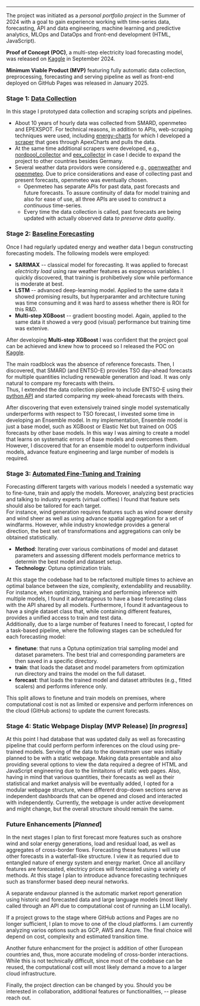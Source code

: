 
---

The project was initiated as a _personal portfolio project_ in the Summer of 2024 with a goal to gain experience working with time-series data, forecasting, API and data engineering, machine learning and predictive analytics, MLOps and DataOps and front-end development (HTML, JavaScript).  

__Proof of Concept (POC)__, a multi-step electricity load forecasting model, was released on [Kaggle](https://www.kaggle.com/code/vsevolodnedora/multi-output-electrical-load-forecasting) in September 2024.  

__Minimum Viable Product (MVP)__ featuring fully automatic data collection, preprocessing, forecasting and serving pipeline as well as front-end deployed on GitHub Pages was released in January 2025.  

### Stage 1: [Data Collection](https://medium.com/@vsevolod.nedora/mlops-electricity-price-forecasting-project-2-ad1012350067)
In this stage I prototyped data collection and scraping scripts and pipelines. 
- About 10 years of hourly data was collected from SMARD, openmeteo and EPEXSPOT. For technical reasons, in addition to APIs, web-scraping techniques were used, including [energy-charts](https://energy-charts.info/?l=en&c=DE) for which I developed a [scraper](https://github.com/vsevolodnedora/energy_charts_collector) that goes through ApexCharts and pulls the data.
- At the same time additional scrapers were developed, e.g., [nordpool_collector](https://github.com/vsevolodnedora/nordpool_collector) and [eex_collector](https://github.com/vsevolodnedora/eex_collector) in case I decide to expand the project to other countries besides Germany.
- Several weather data providors were considered e.g., [openweather](https://openweathermap.org/) and [openmeteo](https://open-meteo.com/). Due to price considerations and ease of collecting past and present forecasts, openmeteo was eventually chosen. 
  - Openmeteo has separate APIs for past data, past forecasts and future forecasts. To assure continuity of data for model training and also for ease of use, all three APIs are used to construct a _continuous_ time-series. 
  - Every time the data collection is called, past forecasts are being updated with actually observed data _to preserve data quality_.

### Stage 2: [Baseline Forecasting](https://medium.com/@vsevolod.nedora/mlops-electricity-price-forecasting-project-2-ad1012350067)
Once I had regularly updated energy and weather data I begun constructing forecasting models. The following models were employed:
- __SARIMAX__ -- classical model for forecasting. It was applied to forecast _electricity load_ using raw weather features as exogneous variables. I quickly discovered, that training is prohibetively slow while performance is moderate at best.
- __LSTM__ -- advanced deep-learning model. Applied to the same data it showed promising results, but hyperparamter and architecture tuning was time consuming and it was hard to assess whether there is ROI for this R&D. 
- __Multi-step XGBoost__ -- gradient boosting model. Again, applied to the same data it showed a very good (visual) performance but training time was extenive. 

After developing __Multi-step XGBoost__ I was confident that the project goal can be achieved and knew how to proceed so I released the POC on [Kaggle](https://www.kaggle.com/code/vsevolodnedora/multi-output-electrical-load-forecasting).

The main roadblock was the absence of reference forecasts. Then, I discovered, that SMARD (and ENTSO-E) provides TSO day-ahead forecasts for multiple quantities including renewable generation and load. It was only natural to compare my forecasts with theirs.  
Thus, I extended the data collection pipeline to include ENTSO-E using their [python API](https://github.com/EnergieID/entsoe-py) and started comparing my week-ahead forecasts with theirs.

After discovering that even extensively trained single model systematically underperforms with respect to TSO forecast, I invested some time in developing an Ensemble model. 
In my implementation, Ensemble model is just a base model, such as XGBoost or Elastic Net but trained on OOS forecasts by other base models. In this way I was aiming to create a model that learns on systematic errors of base models and overcomes them. 
However, I discovered that for an ensemble model to outperform individual models, advance feature engineering and large number of models is required. 

### Stage 3: [Automated Fine-Tuning and Training](https://medium.com/@vsevolod.nedora/building-a-modular-forecasting-framework-fine-tuning-and-predicting-offshore-wind-generation-c668e343f6c2)

Forecasting different targets with various models I needed a systematic way to fine-tune, train and apply the models. 
Moreover, analyzing best practicies and talking to industry experts (virtual coffies) I found that feature sets should also be tailored for each target.  
For instance, wind generation requires features such as wind power density and wind sheer as well as using advance spatial aggregation for a set of windfarms.
However, while industry knowledge provides a general direction, the best set of transformations and aggregations can only be obtained statistically. 
- __Method__: Iterating over various combinations of model and dataset parameters and assessing different models performance metrics to determin the best model and dataset setup.
- __Technology__: Optuna optimization trials. 

At this stage the codebase had to be refactored multiple times to achieve an optimal balance between the size, complexity, extendability and reusability. 
For instance, when optimizing, training and performing inference with multiple models, I found it advantageous to have a base forecasting class with the API shared by all models. 
Furthermore, I found it advantageous to have a single dataset class that, while containing different features, provides a unified access to train and test data.  
Additionally, due to a large number of features I need to forecast, I opted for a task-based pipeline, where the following stages can be scheduled for each forecasting model:
- __finetune__: that runs a Optuna optimization trial sampling model and dataset parameters. The best trial and corresponding parameters are then saved in a specific directory. 
- __train__: that loads the dataset and model parameters from optimization run directory and trains the model on the full dataset. 
- __forecast__: that loads the trained model and dataset attributes (e.g., fitted scalers) and performs inference only. 

This split allows to finetune and train models on premises, where computational cost is not as limited or expensive and perform inferences on the cloud (GitHub actions) to update the current forecasts. 


### Stage 4: Static Webpage Display (MVP Release) [_In progress_]

At this point I had database that was updated daily as well as forecasting pipeline that could perform perform inferences on the cloud using pre-trained models. 
Serving of the data to the downstream user was initially planned to be with a static webpage. Making data presentable and also providing several options to view the data required a degree of HTML and JavaScript engineering due to the limitaitons of static web pages. 
Also, having in mind that various quantities, their forecasts as well as their statistical and market analysis will be eventually added, I opted for a modular webpage structure, where different drop-down sections serve as independent dashboards that can be opened and closed and interacted with independently.
Currently, the webpage is under active development and might change, but the overall structure should remain the same. 

### Future Enhancements [_Planned_]
In the next stages I plan to first forecast more features such as onshore wind and solar energy generations, load and residual load, as well as aggregates of cross-border flows. Forecasting these features I will use other forecasts in a waterfall-like structure. I view it as requried due to entangled nature of energy system and energy market. 
Once all ancillary features are forecasted, electricy prices will forecasted using a variety of methods. At this stage I plan to introduce advance forecasting techniques such as transformer based deep neural networks. 

A separate endavour planned is the automatic market report generation using historic and forecasted data and large language models (most likely called through an API due to computational cost of running an LLM locally).  

If a project grows to the stage where GitHub actions and Pages are no longer sufficient, I plan to move to one of the cloud platforms. I am currently analyzing varios options such as GCP, AWS and Azure. The final choice will depend on cost, complexity and estimated transition time. 

Another future enhancment for the project is addition of other European countries and, thus, more accurate modeling of cross-border interactions. While this is not technically difficult, since most of the codebase can be reused, the computational cost will most likely demand a move to a larger cloud infrastructure. 

Finally, the project direction can be changed by you. Should you be interested in collaboration, additional features or functionalities, -- please reach out. 

